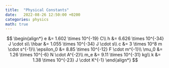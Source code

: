```yaml
---
title:  "Physical Constants"
date:   2022-08-26 12:50:00 +0200
categories: physics
math: true
---
```


$$
\begin{align*}
    e &= 1.602 \times 10^{-19} C\\
    h &= 6.626 \times 10^{-34} J \cdot s\\
    \hbar &= 1.055 \times 10^{-34} J \cdot s\\
    c &= 3 \times 10^8 m \cdot s^{-1}\\
    \epsilon_0 &= 8.85 \times 10^{-12} F \cdot m^{-1}\\
    \mu_0 &= 1.26 \times 10^{-6} N \cdot A^{-2}\\
    m_e &= 9.11 \times 10^{-31} kg\\
    k &= 1.38 \times 10^{-23} J \cdot K^{-1}
\end{align*}
$$
